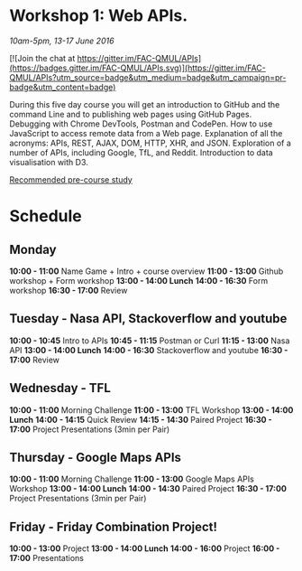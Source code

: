 # Workshop 1: Web APIs.

*10am-5pm, 13-17 June 2016*

[![Join the chat at https://gitter.im/FAC-QMUL/APIs](https://badges.gitter.im/FAC-QMUL/APIs.svg)](https://gitter.im/FAC-QMUL/APIs?utm_source=badge&utm_medium=badge&utm_campaign=pr-badge&utm_content=badge)

During this five day course you will get an introduction to GitHub and the command Line and to publishing web pages using GitHub Pages. Debugging with Chrome DevTools, Postman and CodePen. How to use JavaScript to access remote data from a Web page. Explanation of all the acronyms: APIs, REST, AJAX, DOM, HTTP, XHR, and JSON. Exploration of a number of APIs, including Google, TfL, and Reddit. Introduction to data visualisation with D3.

[Recommended pre-course study](https://github.com/foundersandcoders/courses/blob/master/qmul.md)

# Schedule
## Monday

**10:00 - 11:00** Name Game + Intro + course overview
**11:00 - 13:00** Github workshop + Form workshop 
**13:00 - 14:00 Lunch**
**14:00 - 16:30** Form workshop
**16:30 - 17:00** Review

## Tuesday - Nasa API, Stackoverflow and youtube

**10:00 - 10:45** Intro to APIs
**10:45 - 11:15** Postman or Curl
**11:15 - 13:00** Nasa API
**13:00 - 14:00 Lunch**
**14:00 - 16:30** Stackoverflow and youtube
**16:30 - 17:00** Review

## Wednesday - TFL

**10:00 - 11:00** Morning Challenge 
**11:00 - 13:00** TFL Workshop
**13:00 - 14:00 Lunch**
**14:00 - 14:15** Quick Review
**14:15 - 14:30** Paired Project
**16:30 - 17:00** Project Presentations (3min per Pair)

## Thursday - Google Maps APIs

**10:00 - 11:00** Morning Challenge
**11:00 - 13:00** Google Maps APIs Workshop
**13:00 - 14:00 Lunch**
**14:00 - 14:30** Paired Project
**16:30 - 17:00** Project Presentations (3min per Pair)

## Friday - Friday Combination Project! 

**10:00 - 13:00** Project
**13:00 - 14:00 Lunch**
**14:00 - 16:00** Project
**16:00 - 17:00** Presentations




